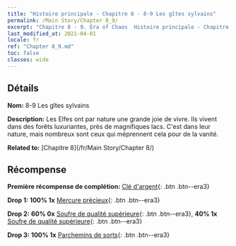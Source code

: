 ```yaml
---
title: "Histoire principale - Chapitre 8 - 8-9 Les gîtes sylvains"
permalink: /Main Story/Chapter 8_9/
excerpt: "Chapitre 8 - 9. Era of Chaos  Histoire principale - Chapitre 8_9. 8-9 Les gîtes sylvains"
last_modified_at: 2021-04-01
locale: fr
ref: "Chapter 8_9.md"
toc: false
classes: wide
---
```


## Détails

 **Nom:** 8-9 Les gîtes sylvains

 **Description:** Les Elfes ont par nature une grande joie de vivre. Ils vivent dans des forêts luxuriantes, près de magnifiques lacs. C'est dans leur nature, mais nombreux sont ceux qui méprennent cela pour de la vanité.

 **Related to:** [Chapitre 8](/fr/Main Story/Chapter 8/)

## Récompense

 **Première récompense de complétion:** [Clé d'argent](/fr/Items/con_693/){: .btn .btn--era3}

 **Drop 1:** **100% 1x** [Mercure précieux](/fr/Items/mat_28/){: .btn .btn--era3}

 **Drop 2:** **60% 0x** [Soufre de qualité supérieure](/fr/Items/mat_22/){: .btn .btn--era3}, **40% 1x** [Soufre de qualité supérieure](/fr/Items/mat_22/){: .btn .btn--era3}

 **Drop 3:** **100% 1x** [Parchemins de sorts](/fr/Items/con_694/){: .btn .btn--era3}


